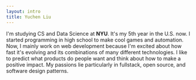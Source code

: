 ```yaml
---
layout: intro
title: Yuchen Liu
---
```


I'm studying CS and Data Science at <b>NYU</b>. 
It's my 5th year in the U.S. now. I started programming in high school to make cool games and automation.
Now, I mainly work on web development because I'm excited about how fast it's evolving and its combinations of many different technologies.
I like to predict what products do people want and think about how to make a positive impact.
My passions lie particularly in fullstack, open source, and software design patterns. 
<br/>
